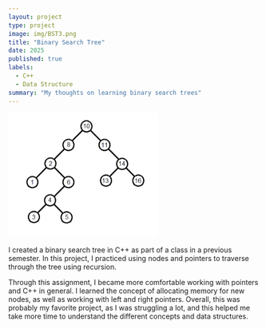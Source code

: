 ```yaml
---
layout: project
type: project
image: img/BST3.png
title: "Binary Search Tree"
date: 2025
published: true
labels:
  - C++
  - Data Structure
summary: "My thoughts on learning binary search trees"
---
```


<img width = "300px" height = "250px" class="img-fluid" src="../img/BST2.jpg">

I created a binary search tree in C++ as part of a class in a previous semester.
In this project, I practiced using nodes and pointers to traverse through the tree
using recursion. 

  Through this assignment, I became more comfortable working with pointers and C++
in general. I learned the concept of allocating memory for new nodes, as well as
working with left and right pointers. Overall, this was probably my favorite project, 
as I was struggling a lot, and this helped me take more time to understand the
different concepts and data structures. 






